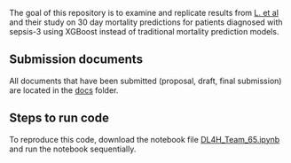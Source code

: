 The goal of this repository is to examine and replicate results from [L. et al](https://translational-medicine.biomedcentral.com/articles/10.1186/s12967-020-02620-5) and their study on 30 day mortality predictions for patients diagnosed with sepsis-3 using XGBoost instead of traditional mortality prediction models.

## Submission documents
All documents that have been submitted (proposal, draft, final submission) are located in the [docs](/docs/) folder.

## Steps to run code
To reproduce this code, download the notebook file [DL4H_Team_65.ipynb](/DL4H_Team_65.ipynb) and run the notebook sequentially.